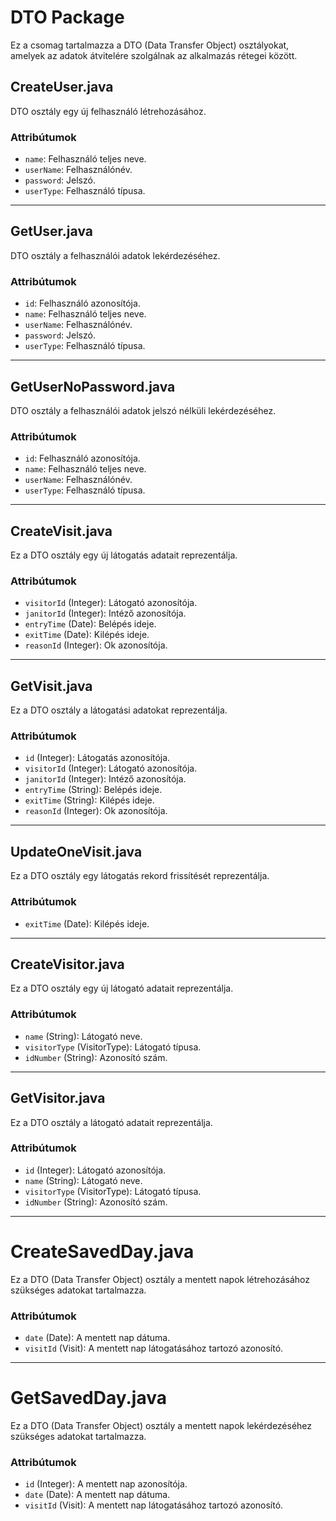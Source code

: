 # DTO Package

Ez a csomag tartalmazza a DTO (Data Transfer Object) osztályokat, amelyek az adatok átvitelére szolgálnak az alkalmazás rétegei között.

## CreateUser.java

DTO osztály egy új felhasználó létrehozásához.

### Attribútumok
- `name`: Felhasználó teljes neve.
- `userName`: Felhasználónév.
- `password`: Jelszó.
- `userType`: Felhasználó típusa.

---

## GetUser.java

DTO osztály a felhasználói adatok lekérdezéséhez.

### Attribútumok
- `id`: Felhasználó azonosítója.
- `name`: Felhasználó teljes neve.
- `userName`: Felhasználónév.
- `password`: Jelszó.
- `userType`: Felhasználó típusa.

---

## GetUserNoPassword.java

DTO osztály a felhasználói adatok jelszó nélküli lekérdezéséhez.

### Attribútumok
- `id`: Felhasználó azonosítója.
- `name`: Felhasználó teljes neve.
- `userName`: Felhasználónév.
- `userType`: Felhasználó típusa.

---

## CreateVisit.java

Ez a DTO osztály egy új látogatás adatait reprezentálja.

### Attribútumok
- `visitorId` (Integer): Látogató azonosítója.
- `janitorId` (Integer): Intéző azonosítója.
- `entryTime` (Date): Belépés ideje.
- `exitTime` (Date): Kilépés ideje.
- `reasonId` (Integer): Ok azonosítója.

---

## GetVisit.java

Ez a DTO osztály a látogatási adatokat reprezentálja.

### Attribútumok
- `id` (Integer): Látogatás azonosítója.
- `visitorId` (Integer): Látogató azonosítója.
- `janitorId` (Integer): Intéző azonosítója.
- `entryTime` (String): Belépés ideje.
- `exitTime` (String): Kilépés ideje.
- `reasonId` (Integer): Ok azonosítója.

---

## UpdateOneVisit.java

Ez a DTO osztály egy látogatás rekord frissítését reprezentálja.

### Attribútumok
- `exitTime` (Date): Kilépés ideje.

---

## CreateVisitor.java

Ez a DTO osztály egy új látogató adatait reprezentálja.

### Attribútumok
- `name` (String): Látogató neve.
- `visitorType` (VisitorType): Látogató típusa.
- `idNumber` (String): Azonosító szám.

---

## GetVisitor.java

Ez a DTO osztály a látogató adatait reprezentálja.

### Attribútumok
- `id` (Integer): Látogató azonosítója.
- `name` (String): Látogató neve.
- `visitorType` (VisitorType): Látogató típusa.
- `idNumber` (String): Azonosító szám.

---

# CreateSavedDay.java

Ez a DTO (Data Transfer Object) osztály a mentett napok létrehozásához szükséges adatokat tartalmazza.


### Attribútumok

- `date` (Date): A mentett nap dátuma.
- `visitId` (Visit): A mentett nap látogatásához tartozó azonosító.

---

# GetSavedDay.java

Ez a DTO (Data Transfer Object) osztály a mentett napok lekérdezéséhez szükséges adatokat tartalmazza.

### Attribútumok

- `id` (Integer): A mentett nap azonosítója.
- `date` (Date): A mentett nap dátuma.
- `visitId` (Visit): A mentett nap látogatásához tartozó azonosító.
